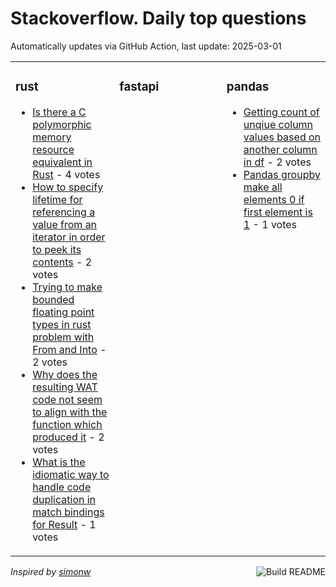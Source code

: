 # Stackoverflow. Daily top questions 

Automatically updates via GitHub Action, last update: <!-- date starts -->2025-03-01<!-- date ends -->


<table><tr><td valign="top" width="33%">

### rust
<!-- rust starts -->
* [Is there a C polymorphic memory resource equivalent in Rust](https://stackoverflow.com/questions/79477130/is-there-a-c-polymorphic-memory-resource-equivalent-in-rust) - 4 votes
* [How to specify lifetime for referencing a value from an iterator in order to peek its contents](https://stackoverflow.com/questions/79476292/how-to-specify-lifetime-for-referencing-a-value-from-an-iterator-in-order-to-pee) - 2 votes
* [Trying to make bounded floating point types in rust problem with From and Into](https://stackoverflow.com/questions/79477879/trying-to-make-bounded-floating-point-types-in-rust-problem-with-from-and-into) - 2 votes
* [Why does the resulting WAT code not seem to align with the function which produced it](https://stackoverflow.com/questions/79477526/why-does-the-resulting-wat-code-not-seem-to-align-with-the-function-which-produc) - 2 votes
* [What is the idiomatic way to handle code duplication in match bindings for Result](https://stackoverflow.com/questions/79477164/what-is-the-idiomatic-way-to-handle-code-duplication-in-match-bindings-for-resul) - 1 votes
<!-- rust ends -->
</td><td valign="top" width="34%">


### fastapi
<!-- fastapi starts -->

<!-- fastapi ends -->
</td><td valign="top" width="34%">


### pandas
<!-- pandas starts -->
* [Getting count of unqiue column values based on another column in df](https://stackoverflow.com/questions/79477395/getting-count-of-unqiue-column-values-based-on-another-column-in-df) - 2 votes
* [Pandas groupby make all elements 0 if first element is 1](https://stackoverflow.com/questions/79476892/pandas-groupby-make-all-elements-0-if-first-element-is-1) - 1 votes
<!-- pandas ends -->
</td></tr></table>

<a href="https://github.com/hp0404/hp0404/actions"><img src="https://github.com/hp0404/hp0404/workflows/Build%20README/badge.svg" align="right" alt="Build README"></a> <p>*Inspired by  [simonw](https://github.com/simonw/simonw)*</p>
